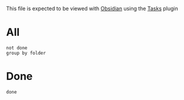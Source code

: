 This file is expected to be viewed with [Obsidian](https://obsidian.md) using the [Tasks](https://publish.obsidian.md/tasks/Introduction) plugin

# All
```tasks
not done
group by folder
```

# Done
```tasks
done
```

